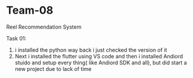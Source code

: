 # Team-08
Reel Recommendation System

Task 01:
1) i installed the python way back i just checked the version of it
2) Next i installed the flutter using VS code and then i installed Andiord stuido and setup every thing( like Andiord SDK and all), but did start a new project due to lack of time
